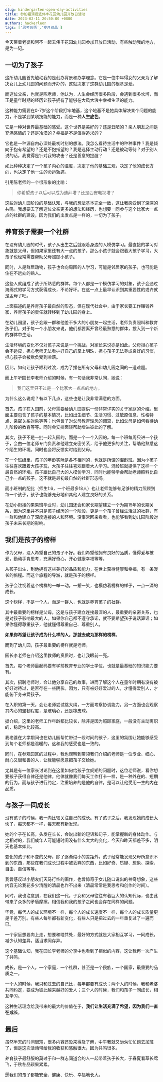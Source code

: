 ```yaml
---
slug: kindergarten-open-day-activities
title: 参加福润摇篮伟丰花园幼儿园开放日活动
date: 2023-02-11 20:50:00 +0800
authors: hackerleon
tags: ['思考感悟','岁月结晶']
---
```


今天带着老婆和阿不一起去伟丰花园幼儿园参加开放日活动，有些触动我的地方，是为一记。

<!--truncate-->

## 一切为了孩子

这所幼儿园首先触动我的是创办背景和办学理念。它是一位中年得女的父亲为了解决女儿上幼儿园的问题而开办的，这就决定了这群幼儿园的根基是爱。

而这位父亲，也就是陈老师，他认为，人生会经历很多阶段，会遇到很多坎坷，而正是童年时期的经历让孩子拥有了能够在大风大浪中幸福生活的能力。

这种能力需要在0-7岁这个阶段打牢地基，这个地基不是她具体解决某个问题的能力，不是学到某项技能的能力，而是一种**人生底色**。

它是一种对世界最基础的感受。这个世界是美好的？还是丑陋的？亲人朋友之间是充满感情的？还是冷漠的？幸福是不是值得追求的？

它也是一种源自内心深处最初时刻的想法。我怎么看待生活中的种种事件？我是倾向于抱有希望的？还是不抱指望的？我是选择主动行动？还是被动等待？对于别人说的话，我觉得是针对我的攻击？还是善意的提醒？

如此种种决定了一个孩子内心的温度，决定了他的基础三观，决定了他的成长方向，也决定了他一生的命运轨迹。

引用陈老师的一个很形象的比喻：

> 你希望孩子以后可以成为迪拜塔？还是西安电视塔？

这些对幼儿园阶段的基础认知，与我的想法基本完全一致，这让我感受到了深深的共鸣。我想要去了解这位父亲更多的想法和经历，也想要一同参与这个比家大一点点的社群的建设，因为我们的出发点是一样的，一切为了孩子。

## 养育孩子需要一个社群

在没有幼儿园的时代，孩子从出生之后就跟着身边的人模仿学习。最直接的学习对象就是父母，但如果家里还有大一点的孩子，那么小孩子就会跟着大孩子学习，大孩子也经常需要帮助父母照顾小孩子。

同时，人是群居动物，孩子也会向周围的人学习，可能是邻居家的孩子，也可能是住在不远处的熟人。

这些人就组成了孩子所熟悉的群体。每个人都是一个模仿学习的对象，孩子会通过海绵式的学习方式获得成长，不论好坏。在这一点上最早认识到其重要性的或许就是孟母了吧。

上面描述的是养育孩子最自然的形态，但在现代社会中，由于家长要工作赚钱养家，养育孩子的责任就转移到了幼儿园的身上。

在幼儿园里，孩子会跟一群和他差不多大的小朋友一起生活，老师负责照料和教育孩子们。对于每一个小朋友来说，他们都要离开曾经最熟悉的群体，投入到一个新的群体中生活。

生活环境的变化不仅对孩子来说是一个挑战，对家长来说亦是如此。父母担心孩子会不适应，担心老师无法看护好自己的掌上明珠，担心孩子无法养成良好的习惯，担心孩子会被欺负受到冷落。

因此，如何让孩子顺利过渡，成为了摆在所有父母和幼儿园之间的一道难题。

而上午听园长李老师介绍的时候，有一句话我非常认同，她说：

> 我们这里只不过是一个比家大一点点的地方。

为什么这么说呢？有以下几点，这些也是让我非常满意的方面。

首先，孩子在入园前，父母需要给幼儿园提供一份非常详实的关于家庭的介绍。里面主要包含了孩子的基本情况，比如出生细节、生活习惯、过敏原信息、性格特点、亲密关系对象等等；也包含了对父母教育理念的调查，比如父母是如何看待幼儿阶段的教育等等。同时会安排面谈帮助增进彼此的了解。

其次，孩子不是一批一起入园的，而是一个一个入园的。每一个班每周只进一个孩子，会由一位老师专门负责和他建立亲密关系，给予他更多的关注，帮助他熟悉这个陌生的环境。同时也会将反馈实时给到父母。

在一个班级里，孩子的年龄实际是各不相同的，也就是所谓的混龄班。因为小孩子往往喜欢跟着大孩子玩，大孩子往往喜欢跟着大人学习。混龄班就提供了这样一个最自然的环境。孩子跟比自己大的人模仿学习，同时也能够学会帮助老师照料比自己小一点的孩子。这不就是最初最自然的社群形态吗。

而小班制的配比（师生1:6，一个班最多18人）也让老师能够有足够的精力照顾到每一个孩子，孩子也能够充分地和其他人建立良好的关系。

在幼小衔接的果果班毕业时，幼儿园还会和家长期望建立一个为期15年的长期关系，因为这里并不只是孩子经历的一个阶段，更是一个孩子曾经生活过的社群，有一群和他建立了深度连接的人和环境。没事常回来看看，也能够看到幼儿园阶段对孩子未来长期的影响。

## 我们是孩子的榜样

作为父母，没人希望自己的孩子不好。我们希望他拥有良好的品质，懂得爱与被爱，勤动手肯思考，充满好奇心，开心健康幸福等等。

从孩子出生，到他拥有这些美好的品质和能力，在世上获得健康和幸福，有一条漫长的旅程。而这个旅程的导游，就是孩子的榜样。

孩子会注视着这个榜样的一举一动，一颦一笑，也模仿着榜样的样子，一点一滴的成长。

这个榜样，不是一个人，而是一群人，也就是养育孩子的社群。

其中最重要的榜样是父母，这是与孩子建立连接最深的人，最重要的亲密关系，也是对孩子影响最大的人。如果你自己都不遵守承诺，就不要希望孩子说话算话；如果你懂得尊重孩子，他就懂得尊重自己、尊重别人。

**如果你希望让孩子成为什么样的人，那就去成为那样的榜样**。

而到了幼儿园，孩子最重要的榜样就是老师。

园长李老师在介绍这里教师的资质时，也让我眼前一亮。

首先，每个老师最起码要有学前教育专业的学士学位，也就是最基础的知识能力要有。

其次，招聘老师时，会让他分享自己的故事，进而了解这个人在童年时期有没有被好好对待过，是否存在一些阴影。因为，只有被好好爱过的人，才懂得爱别人，才能俯下身来爱孩子。

在入职的第一天，会让老师尝试跳大绳，一方面考察协调能力，另一方面也会观察其内心的坚韧程度，是玻璃心，还是橡皮球。

据介绍，这里的老师工作年龄都比较长，除非是因为照顾家庭，一般没有主动离职的，稳定性比较高。

我老婆在大学期间也在幼儿园帮忙带过一段时间的孩子，这里的氛围让她能够感受到每个老师都是温暖的，这和我的感受也是一致的。

同时，在参观园区的过程中，我也观察到带领我们介绍的老师是一位专业、细心、耐心又很和善的人，让我能够愿意把孩子交给她。

尤其是有一位家长讨论到在这里如何给孩子立规矩的问题时，这位老师说，看你想要孩子获得自律还是他律。他律就像我们每天工作打卡一样，是一种外在的、短期的行为，而与孩子进行约定，注重培养的是他的自律，是可以让他受用一生的内在品质。

## 与孩子一同成长

没有孩子的时候，我一向比较关注自己的成长。有了孩子之后，我发现她的成长太快了，每天都不一样，每天都有新发现。

她的个子在长高，头发在长长，会说出新的短语和句子，能掌握新的身体动作。与之相对的，我们成年人可能短时间没有什么太大的变化，今天和昨天都差不多，明天也基本如此。

变化的孩子和不变的父母，除了逐渐缩小的差距外，孩子经常能发现父母所意识不到的东西，那些在我们成长过程中被丢弃的东西，比如好奇、质疑、想象、探索、自由、自信等等。

我曾感叹过小朋友们天马行空的画作，也曾惊奇于女儿随口说出的神奇想象，这些内容无论我花多少清醒的清晨也作不出来（清晨常常是我思考和创作的时间）。

同时，我也注意到，在我们这一代，子女和父母往往有着巨大的认知代际，也由此带来了众多的矛盾摩擦。相信我和我的孩子之间也会存在同样的问题。

毕竟，每代人的成长环境不一样，每个人的成长速度不一样，每个人的成长质量更是千差万别。有些人每年都有新变化，有些人只是把过去的一年重复过了一遍而已。

一个家庭想要向上走，想要和睦共处，最好的方式就是大家相互学习，一同成长，减少认知差异，适当求同存异。

这个基础认知，我在园长李老师的分享中也看到了相似的内容，这让我再一次产生了共鸣。

成长，是一个人，一个家庭，一个社群，甚至是一个民族，一个国家，最重要的品质之一。

一个人的时候，我只和过去的自己比，每年都要有成长；两个人的时候，我和老婆共同约定，要成为彼此越来越好的爱人；三个人的时候，我们和孩子一同成长，相互学习。

这种生活理念给我带来的最大的价值在于，**我们让生活充满了希望，因为我们一直在成长**。

## 最后

虽然半天的时间很短，很多内容还没来得及了解，中午我就又匆匆忙忙跑去加班了，但是这次活动带给我的收获和感触很大，因为共鸣很多。

养育孩子最舒服的莫过于和一群志同道合的人一起带着孩子长大，于春夏看草长莺飞，于秋冬品硕果累累。

愿我们的孩子都能安全、健康、快乐、幸福地长大。
